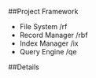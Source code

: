 ##Project Framework
- File System       /rf
- Record Manager    /rbf
- Index Manager     /ix
- Query Engine      /qe

##Details
